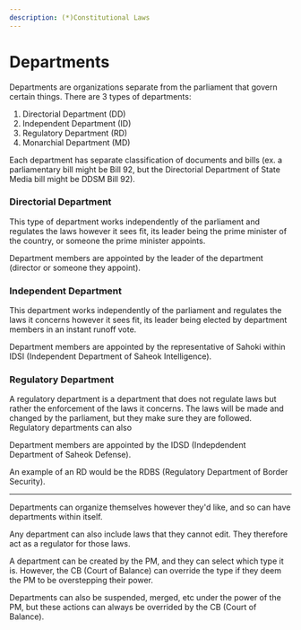 ```yaml
---
description: (*)Constitutional Laws
---
```


# Departments

Departments are organizations separate from the parliament that govern certain things. There are 3 types of departments:

1. Directorial Department (DD)
2. Independent Department (ID)
3. Regulatory Department (RD)
4. Monarchial Department (MD)

Each department has separate classification of documents and bills (ex. a parliamentary bill might be Bill 92, but the Directorial Department of State Media bill might be DDSM Bill 92).

### Directorial Department

This type of department works independently of the parliament and regulates the laws however it sees fit, its leader being the prime minister of the country, or someone the prime minister appoints.

Department members are appointed by the leader of the department (director or someone they appoint).

### Independent Department

This department works independently of the parliament and regulates the laws it concerns however it sees fit, its leader being elected by department members in an instant runoff vote.

Department members are appointed by the representative of Sahoki within IDSI (Independent Department of Saheok Intelligence).

### Regulatory Department

A regulatory department is a department that does not regulate laws but rather the enforcement of the laws it concerns. The laws will be made and changed by the parliament, but they make sure they are followed. Regulatory departments can also&#x20;

Department members are appointed by the IDSD (Indepdendent Department of Saheok Defense).

An example of an RD would be the RDBS (Regulatory Department of Border Security).

***

Departments can organize themselves however they'd like, and so can have departments within itself.

Any department can also include laws that they cannot edit. They therefore act as a regulator for those laws.

A department can be created by the PM, and they can select which type it is. However, the CB (Court of Balance) can override the type if they deem the PM to be overstepping their power.

Departments can also be suspended, merged, etc under the power of the PM, but these actions can always be overrided by the CB (Court of Balance).
